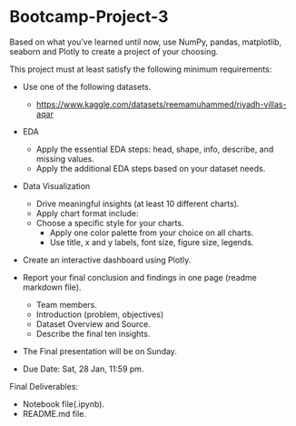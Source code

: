 # Bootcamp-Project-3

Based on what you’ve learned until now, use NumPy, pandas, matplotlib, seaborn and Plotly to create a project of your choosing.

This project must at least satisfy the following minimum requirements:

- Use one of the following datasets.
  - https://www.kaggle.com/datasets/reemamuhammed/riyadh-villas-aqar
  
- EDA
    - Apply the essential EDA steps: head, shape, info, describe, and missing values.
    - Apply the additional EDA steps based on your dataset needs.
    
- Data Visualization
    - Drive meaningful insights (at least 10 different charts).
    - Apply chart format include:
    - Choose a specific style for your charts.
      - Apply one color palette from your choice on all charts.
      - Use title, x and y labels, font size, figure size, legends.
      
- Create an interactive dashboard using Plotly.
      
- Report your final conclusion and findings in one page (readme markdown file).
    - Team members.
    - Introduction (problem, objectives)
    - Dataset Overview and Source.
    - Describe the final ten insights.
- The Final presentation will be on Sunday.
- Due Date: Sat, 28 Jan, 11:59 pm.

Final Deliverables:
- Notebook file(.ipynb).
- README.md file.

